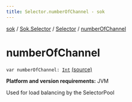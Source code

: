 ```yaml
---
title: Selector.numberOfChannel - sok
---
```


[sok](../../index.html) / [Sok.Selector](../index.html) / [Selector](index.html) / [numberOfChannel](./number-of-channel.html)

# numberOfChannel

`var numberOfChannel: `[`Int`](https://kotlinlang.org/api/latest/jvm/stdlib/kotlin/-int/index.html) [(source)](https://github.com/SeekDaSky/Sok/tree/master/jvm/sok-jvm/src/Sok/Selector/Selector.kt#L77)

**Platform and version requirements:** JVM

Used for load balancing by the SelectorPool

